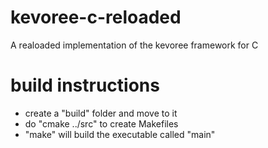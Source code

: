 # kevoree-c-reloaded
A realoaded implementation of the kevoree framework for C

# build instructions
- create a "build" folder and move to it
- do "cmake ../src" to create Makefiles
- "make" will build the executable called "main"
